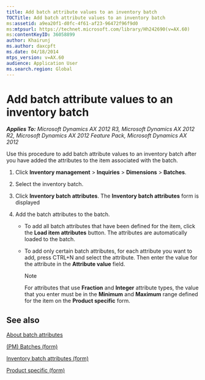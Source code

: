```yaml
---
title: Add batch attribute values to an inventory batch
TOCTitle: Add batch attribute values to an inventory batch
ms:assetid: a9ea20f1-d0fc-4f61-af23-96472f96f9d0
ms:mtpsurl: https://technet.microsoft.com/library/Hh242690(v=AX.60)
ms:contentKeyID: 36058899
author: Khairunj
ms.author: daxcpft
ms.date: 04/18/2014
mtps_version: v=AX.60
audience: Application User
ms.search.region: Global
---
```


# Add batch attribute values to an inventory batch 


_**Applies To:** Microsoft Dynamics AX 2012 R3, Microsoft Dynamics AX 2012 R2, Microsoft Dynamics AX 2012 Feature Pack, Microsoft Dynamics AX 2012_

Use this procedure to add batch attribute values to an inventory batch after you have added the attributes to the item associated with the batch.

1.  Click **Inventory management** \> **Inquiries** \> **Dimensions** \> **Batches**.

2.  Select the inventory batch.

3.  Click **Inventory batch attributes**. The **Inventory batch attributes** form is displayed

4.  Add the batch attributes to the batch.
    
      - To add all batch attributes that have been defined for the item, click the **Load item attributes** button. The attributes are automatically loaded to the batch.
    
      - To add only certain batch attributes, for each attribute you want to add, press CTRL+N and select the attribute. Then enter the value for the attribute in the **Attribute value** field.
        

        > [!NOTE]
        > <P>For attributes that use <STRONG>Fraction</STRONG> and <STRONG>Integer</STRONG> attribute types, the value that you enter must be in the <STRONG>Minimum</STRONG> and <STRONG>Maximum</STRONG> range defined for the item on the <STRONG>Product specific</STRONG> form.</P>



## See also

[About batch attributes](about-batch-attributes.md)

[(PM) Batches (form)](https://technet.microsoft.com/library/hh209252\(v=ax.60\))

[Inventory batch attributes (form)](https://technet.microsoft.com/library/hh209284\(v=ax.60\))

[Product specific (form)](https://technet.microsoft.com/library/hh227369\(v=ax.60\))

  



